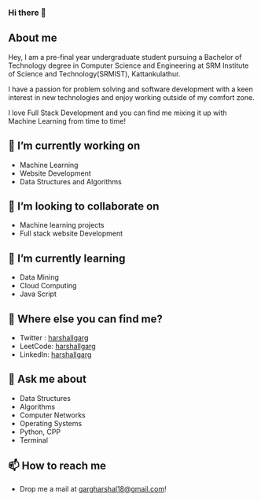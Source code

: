 ### Hi there 👋

## About me
Hey, I am a pre-final year undergraduate student pursuing a Bachelor of Technology degree in Computer Science and Engineering at SRM Institute of Science and Technology(SRMIST), Kattankulathur.

I have a passion for problem solving and software development with a keen interest in new technologies and enjoy working outside of my comfort zone.

I love Full Stack Development and you can find me mixing it up with Machine Learning from time to time!

## 🔭 I’m currently working on
- Machine Learning
- Website Development 
- Data Structures and Algorithms

## 👯 I’m looking to collaborate on
- Machine learning projects
- Full stack website Development

## 🌱 I’m currently learning
- Data Mining
- Cloud Computing
- Java Script

## 🤔 Where else you can find me?
- Twitter : [harshallgarg](https://www.hackerrank.com/harshallgarg )
- LeetCode: [harshallgarg](https://leetcode.com/harshallgarg/)
- LinkedIn: [harshallgarg](https://www.linkedin.com/in/harshal-garg-18b02316b/)

## 💬 Ask me about 
 - Data Structures
 - Algorithms 
 - Computer Networks
 - Operating Systems
 - Python, CPP
 - Terminal

## 📫 How to reach me
- Drop me a mail at gargharshal18@gmail.com!

<!--
**harshallgarg/harshallgarg** is a ✨ _special_ ✨ repository because its `README.md` (this file) appears on your GitHub profile.

Here are some ideas to get you started:

- 🔭 I’m currently working on ...
- 🌱 I’m currently learning ...
- 👯 I’m looking to collaborate on ...
- 🤔 I’m looking for help with ...
- 💬 Ask me about ...
- 📫 How to reach me: ...
- 😄 Pronouns: ...
- ⚡ Fun fact: ...
-->

